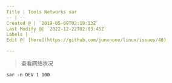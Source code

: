 ```yaml
---
Title | Tools Networks sar
-- | --
Created @ | `2019-05-09T02:19:13Z`
Last Modify @| `2022-12-22T02:03:45Z`
Labels | ``
Edit @| [here](https://github.com/junxnone/linux/issues/48)

---
```

> 查看网络状况

```
sar -n DEV 1 100 
```
